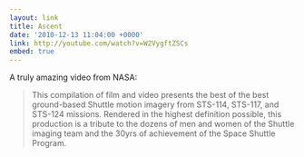```yaml
---
layout: link
title: Ascent
date: '2010-12-13 11:04:00 +0000'
link: http://youtube.com/watch?v=W2VygftZSCs
embed: true
---
```

A truly amazing video from NASA:

> This compilation of film and video presents the best of the best ground-based Shuttle motion imagery from STS-114, STS-117, and STS-124 missions. Rendered in the highest definition possible, this production is a tribute to the dozens of men and women of the Shuttle imaging team and the 30yrs of achievement of the Space Shuttle Program.